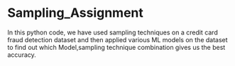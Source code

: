 # Sampling_Assignment

In this python code, we have used sampling techniques on a credit card fraud detection dataset
and then applied various ML models on the dataset to find out which Model,sampling technique combination
gives us the best accuracy.
